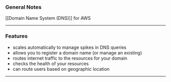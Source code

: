 
### General Notes

[[Domain Name System (DNS)]] for AWS

___
### Features

-   scales automatically to manage spikes in DNS queries
-   allows you to register a domain name (or manage an existing)
-   routes internet traffic to the resources for your domain
-   checks the health of your resources
-   can route users based on geographic location 

___
